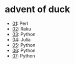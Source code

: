 # advent of duck

- [01](./01/): Perl
- [02](./02/): Raku
- [03](./03/): Python
- [04](./04/): Julia
- [05](./05/): Python
- [06](./06/): Python
- [07](./07/): Python
